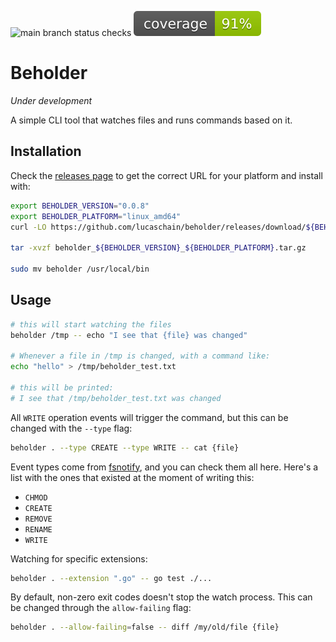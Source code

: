 ![main branch status checks](https://github.com/lucaschain/beholder/actions/workflows/build_and_test.yml/badge.svg)
![coverage](https://raw.githubusercontent.com/lucaschain/beholder/badges/.badges/main/coverage.svg)

# Beholder

_Under development_


A simple CLI tool that watches files and runs commands based on it.

## Installation

Check the [releases page](https://github.com/lucaschain/beholder/releases) to get the correct URL for your platform and install with:

```bash
export BEHOLDER_VERSION="0.0.8"
export BEHOLDER_PLATFORM="linux_amd64"
curl -LO https://github.com/lucaschain/beholder/releases/download/${BEHOLDER_VERSION}/beholder_${BEHOLDER_VERSION}_${BEHOLDER_PLATFORM}.tar.gz

tar -xvzf beholder_${BEHOLDER_VERSION}_${BEHOLDER_PLATFORM}.tar.gz

sudo mv beholder /usr/local/bin

```

## Usage

```bash
# this will start watching the files
beholder /tmp -- echo "I see that {file} was changed"

# Whenever a file in /tmp is changed, with a command like:
echo "hello" > /tmp/beholder_test.txt

# this will be printed:
# I see that /tmp/beholder_test.txt was changed
```

All `WRITE` operation events will trigger the command, but this can be changed with the `--type` flag:
```bash
beholder . --type CREATE --type WRITE -- cat {file}
```
Event types come from [fsnotify](https://github.com/fsnotify/fsnotify), and you can check them all here. Here's a list with the ones that existed at the moment of writing this:

- `CHMOD`
- `CREATE`
- `REMOVE`
- `RENAME`
- `WRITE`

Watching for specific extensions:
```bash
beholder . --extension ".go" -- go test ./...
```

By default, non-zero exit codes doesn't stop the watch process. This can be changed through the `allow-failing` flag:
```bash
beholder . --allow-failing=false -- diff /my/old/file {file}
```
